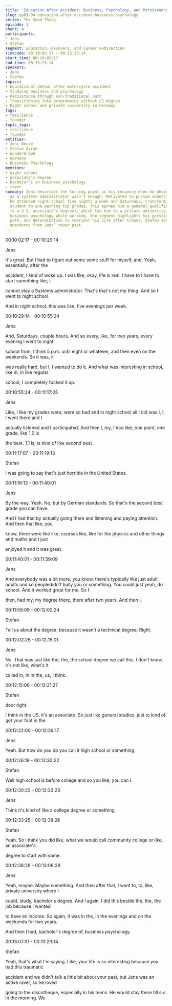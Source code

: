 ```yaml
---
title: 'Education After Accident: Business, Psychology, and Persistence'
slug: ep01-04-education-after-accident-business-psychology
series: The Good Thing
episode: 1
chunk: 4
participants:
- Jens
- Stefan
segment: Education, Recovery, and Career Redirection
timecode: 00:10:02:17 – 00:13:23:14
start_time: 00:10:02:17
end_time: 00:13:23:14
speakers:
- Jens
- Stefan
topics:
- Educational detour after motorcycle accident
- Studying business and psychology
- Persistence through non-traditional path
- Transitioning into programming without CS degree
- Night school and private university in Germany
tags:
- resilience
- founder
topic_tags:
- resilience
- founder
entities:
- Jens Neuse
- Stefan Avram
- WunderGraph
- Germany
- Business Psychology
mentions:
- night school
- associate’s degree
- bachelor’s in business psychology
- raver
summary: Jens describes the turning point in his recovery when he decided that life
  as a systems administrator wasn’t enough. Motivated to pursue something greater,
  he attended night school five nights a week and Saturdays, transforming from a poor-performing
  student to one earning top grades. This earned him a general qualification (comparable
  to a U.S. associate’s degree), which led him to a private university where he studied
  business psychology while working. The segment highlights his persistence, non-traditional
  path, and determination to reorient his life after trauma. Stefan adds color with
  anecdotes from Jens’ raver past.
---
```


00:10:02:17 - 00:10:29:14

Jens

It's great. But I had to figure out some some stuff for myself, and. Yeah, essentially, after the

accident, I kind of woke up. I was like, okay, life is real. I have to I have to start something like, I

cannot stay a Systems administrator. That's that's not my thing. And so I went to night school.

And in night school, this was like, five evenings per week.

00:10:29:14 - 00:10:55:24

Jens

And, Saturdays, couple hours. And so every, like, for two years, every evening I went to night

school from, I think 5 p.m. until eight or whatever, and then even on the weekends. So it was, it

was really hard, but I, I wanted to do it. And what was interesting in school, like in, in like regular

school, I completely fucked it up.

00:10:55:24 - 00:11:17:05

Jens

Like, I like my grades were, were so bad and in night school all I did was I, I, I went there and I

actually listened and I participated. And then I, my, I had like, one point, one grade, like 1.0 is

the best. 1.1 is, is kind of like second best.

00:11:17:07 - 00:11:19:13

Stefan

I was going to say that's just horrible in the United States.

00:11:19:13 - 00:11:40:01

Jens

By the way. Yeah. No, but by German standards. So that's the second best grade you can have.

And I had that by actually going there and listening and paying attention. And then that like, you

know, there were like like, courses like, like for the physics and other things and maths and I just

enjoyed it and it was great.

00:11:40:01 - 00:11:59:09

Jens

And everybody was a bit more, you know, there's typically like just adult adults and so peopledidn't bully you or something. You could just yeah, do school. And it worked great for me. So I

then, had my, my degree there, there after two years. And then I.

00:11:59:09 - 00:12:02:24

Stefan

Tell us about the degree, because it wasn't a technical degree. Right.

00:12:02:26 - 00:12:15:01

Jens

No. That was just like the, the, the school degree we call this. I don't know, it's not like, what's it

called in, in in the, us, I think.

00:12:15:06 - 00:12:21:27

Stefan

door right.

I think in the US, it's an associate. So just like general studies, just to kind of get your foot in the

00:12:22:00 - 00:12:26:17

Jens

Yeah. But how do you do you call it high school or something.

00:12:26:19 - 00:12:30:22

Stefan

Well high school is before college and so you like, you can I.

00:12:30:22 - 00:12:33:23

Jens

Think it's kind of like a college degree or something.

00:12:33:25 - 00:12:38:26

Stefan

Yeah. So I think you did like, what we would call community college or like, an associate's

degree to start with some.

00:12:38:28 - 00:13:06:28

Jens

Yeah, maybe. Maybe something. And then after that, I went to, to, like, private university where I

could, study, bachelor's degree. And I again, I did this beside the, the, the job because I wanted

to have an income. So again, it was in the, in the evenings and on the weekends for two years.

And then I had, bachelor's degree of, business psychology.

00:13:07:01 - 00:13:23:14

Stefan

Yeah, that's what I'm saying. Like, your life is so interesting because you had this traumatic

accident and we didn't talk a little bit about your past, but Jens was an active raver, so he loved

going to the discotheque, especially in his teens. He would stay there till six in the morning. We

